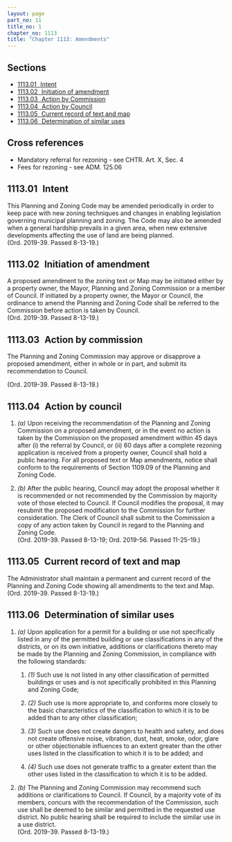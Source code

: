 ```yaml
---
layout: page
part_no: 11
title_no: 1
chapter_no: 1113
title: "Chapter 1113: Amendments"
---
```


## Sections

* [1113.01   Intent](#111301-intent)
* [1113.02   Initiation of amendment](#111302-initiation-of-amendment)
* [1113.03   Action by Commission](#111303-action-by-commission)
* [1113.04   Action by Council](#111304-action-by-council)
* [1113.05   Current record of text and map](#111305-current-record-of-text-and-map)
* [1113.06   Determination of similar uses](#111306-determination-of-similar-uses)

## Cross references

* Mandatory referral for rezoning - see CHTR. Art. X, Sec. 4
* Fees for rezoning - see ADM. 125.06

## 1113.01   Intent

This Planning and Zoning Code may be amended periodically in order to keep pace
with new zoning techniques and changes in enabling legislation governing
municipal planning and zoning. The Code may also be amended when a general
hardship prevails in a given area, when new extensive developments affecting the
use of land are being planned.  
(Ord. 2019-39. Passed 8-13-19.)

## 1113.02   Initiation of amendment

A proposed amendment to the zoning text or Map may be initiated either by a
property owner, the Mayor, Planning and Zoning Commission or a member of
Council. If initiated by a property owner, the Mayor or Council, the ordinance
to amend the Planning and Zoning Code shall be referred to the Commission
before action is taken by Council.  
(Ord. 2019-39. Passed 8-13-19.)

## 1113.03   Action by commission

The Planning and Zoning Commission may approve or disapprove a proposed
amendment, either in whole or in part, and submit its recommendation to Council.
 
(Ord. 2019-39. Passed 8-13-19.)

## 1113.04   Action by council

1. _(a)_ Upon receiving the recommendation of the Planning and Zoning Commission
on a proposed amendment, or in the event no action is taken by the Commission on
the proposed amendment within 45 days after (i) the referral by Council, or (ii)
60 days after a complete rezoning application is received from a property owner,
Council shall hold a public hearing. For all proposed text or Map amendments,
notice shall conform to the requirements of Section 1109.09 of the Planning and
Zoning Code.

2. _(b)_ After the public hearing, Council may adopt the proposal whether it is
recommended or not recommended by the Commission by majority vote of those
elected to Council. If Council modifies the proposal, it may resubmit the
proposed modification to the Commission for further consideration. The Clerk of
Council shall submit to the Commission a copy of any action taken by Council in
regard to the Planning and Zoning Code.  
(Ord. 2019-39. Passed 8-13-19; Ord. 2019-56. Passed 11-25-19.)

## 1113.05   Current record of text and map

The Administrator shall maintain a permanent and current record of the Planning
and Zoning Code showing all amendments to the text and Map.  
(Ord. 2019-39. Passed 8-13-19.)

## 1113.06   Determination of similar uses

1. _(a)_ Upon application for a permit for a building or use not specifically
listed in any of the permitted building or use classifications in any of the
districts, or on its own initiative, additions or clarifications thereto may be
made by the Planning and Zoning Commission, in compliance with the following
standards:

    1. _(1)_ Such use is not listed in any other classification of permitted
    buildings or uses and is not specifically prohibited in this Planning and
    Zoning Code;

    2. _(2)_ Such use is more appropriate to, and conforms more closely to the
    basic characteristics of the classification to which it is to be added than
    to any other classification;

    3. _(3)_ Such use does not create dangers to health and safety, and does not
    create offensive noise, vibration, dust, heat, smoke, odor, glare or other
    objectionable influences to an extent greater than the other uses listed in
    the classification to which it is to be added; and

    4. _(4)_ Such use does not generate traffic to a greater extent than the
    other uses listed in the classification to which it is to be added.

2. _(b)_ The Planning and Zoning Commission may recommend such additions or
clarifications to Council. If Council, by a majority vote of its members,
concurs with the recommendation of the Commission, such use shall be deemed to
be similar and permitted in the requested use district. No public hearing shall
be required to include the similar use in a use district.  
(Ord. 2019-39. Passed 8-13-19.)
